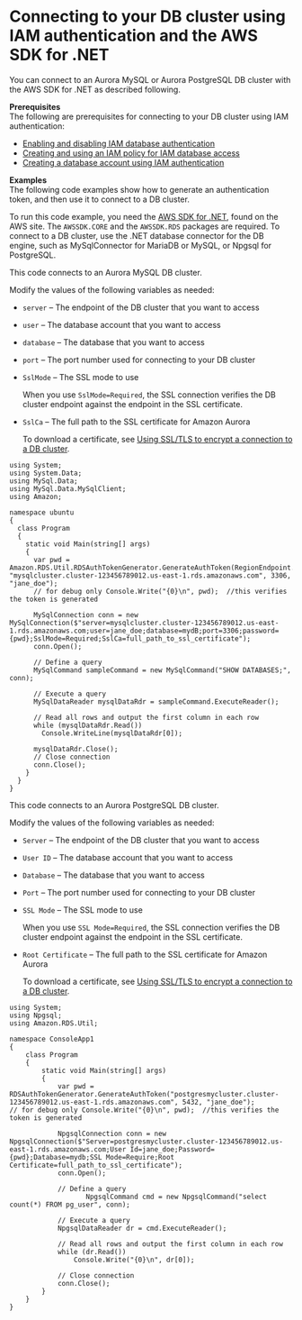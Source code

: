 # Connecting to your DB cluster using IAM authentication and the AWS SDK for \.NET<a name="UsingWithRDS.IAMDBAuth.Connecting.NET"></a>

You can connect to an Aurora MySQL or Aurora PostgreSQL DB cluster with the AWS SDK for \.NET as described following\.

**Prerequisites**  
The following are prerequisites for connecting to your DB cluster using IAM authentication:
+ [Enabling and disabling IAM database authentication](UsingWithRDS.IAMDBAuth.Enabling.md)
+ [Creating and using an IAM policy for IAM database access](UsingWithRDS.IAMDBAuth.IAMPolicy.md)
+ [Creating a database account using IAM authentication](UsingWithRDS.IAMDBAuth.DBAccounts.md)

**Examples**  
The following code examples show how to generate an authentication token, and then use it to connect to a DB cluster\.

To run this code example, you need the [AWS SDK for \.NET](http://aws.amazon.com/sdk-for-net/), found on the AWS site\. The `AWSSDK.CORE` and the `AWSSDK.RDS` packages are required\. To connect to a DB cluster, use the \.NET database connector for the DB engine, such as MySqlConnector for MariaDB or MySQL, or Npgsql for PostgreSQL\.

This code connects to an Aurora MySQL DB cluster\.

Modify the values of the following variables as needed:
+ `server` – The endpoint of the DB cluster that you want to access
+ `user` – The database account that you want to access
+ `database` – The database that you want to access
+ `port` – The port number used for connecting to your DB cluster
+ `SslMode` – The SSL mode to use

  When you use `SslMode=Required`, the SSL connection verifies the DB cluster endpoint against the endpoint in the SSL certificate\.
+ `SslCa` – The full path to the SSL certificate for Amazon Aurora

  To download a certificate, see [Using SSL/TLS to encrypt a connection to a DB cluster](UsingWithRDS.SSL.md)\.

```
using System;
using System.Data;
using MySql.Data;
using MySql.Data.MySqlClient;
using Amazon;

namespace ubuntu
{
  class Program
  {
    static void Main(string[] args)
    {
      var pwd = Amazon.RDS.Util.RDSAuthTokenGenerator.GenerateAuthToken(RegionEndpoint.USEast1, "mysqlcluster.cluster-123456789012.us-east-1.rds.amazonaws.com", 3306, "jane_doe");
      // for debug only Console.Write("{0}\n", pwd);  //this verifies the token is generated

      MySqlConnection conn = new MySqlConnection($"server=mysqlcluster.cluster-123456789012.us-east-1.rds.amazonaws.com;user=jane_doe;database=mydB;port=3306;password={pwd};SslMode=Required;SslCa=full_path_to_ssl_certificate");
      conn.Open();

      // Define a query
      MySqlCommand sampleCommand = new MySqlCommand("SHOW DATABASES;", conn);

      // Execute a query
      MySqlDataReader mysqlDataRdr = sampleCommand.ExecuteReader();

      // Read all rows and output the first column in each row
      while (mysqlDataRdr.Read())
        Console.WriteLine(mysqlDataRdr[0]);

      mysqlDataRdr.Close();
      // Close connection
      conn.Close();
    }
  }
}
```

This code connects to an Aurora PostgreSQL DB cluster\.

Modify the values of the following variables as needed:
+ `Server` – The endpoint of the DB cluster that you want to access
+ `User ID` – The database account that you want to access
+ `Database` – The database that you want to access
+ `Port` – The port number used for connecting to your DB cluster
+ `SSL Mode` – The SSL mode to use

  When you use `SSL Mode=Required`, the SSL connection verifies the DB cluster endpoint against the endpoint in the SSL certificate\.
+ `Root Certificate` – The full path to the SSL certificate for Amazon Aurora

  To download a certificate, see [Using SSL/TLS to encrypt a connection to a DB cluster](UsingWithRDS.SSL.md)\.

```
using System;
using Npgsql;
using Amazon.RDS.Util;

namespace ConsoleApp1
{
    class Program
    {
        static void Main(string[] args)
        {
            var pwd = RDSAuthTokenGenerator.GenerateAuthToken("postgresmycluster.cluster-123456789012.us-east-1.rds.amazonaws.com", 5432, "jane_doe");
// for debug only Console.Write("{0}\n", pwd);  //this verifies the token is generated

            NpgsqlConnection conn = new NpgsqlConnection($"Server=postgresmycluster.cluster-123456789012.us-east-1.rds.amazonaws.com;User Id=jane_doe;Password={pwd};Database=mydb;SSL Mode=Require;Root Certificate=full_path_to_ssl_certificate");
            conn.Open();

            // Define a query
                   NpgsqlCommand cmd = new NpgsqlCommand("select count(*) FROM pg_user", conn);

            // Execute a query
            NpgsqlDataReader dr = cmd.ExecuteReader();

            // Read all rows and output the first column in each row
            while (dr.Read())
                Console.Write("{0}\n", dr[0]);

            // Close connection
            conn.Close();
        }
    }
}
```